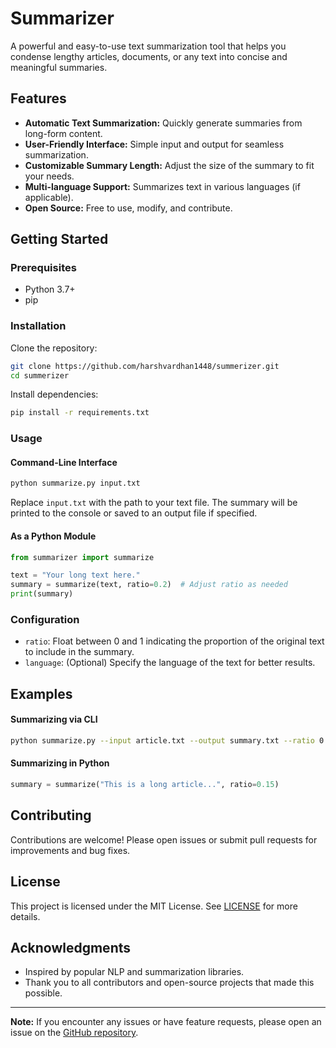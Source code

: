 # Summarizer

A powerful and easy-to-use text summarization tool that helps you condense lengthy articles, documents, or any text into concise and meaningful summaries.

## Features

- **Automatic Text Summarization:** Quickly generate summaries from long-form content.
- **User-Friendly Interface:** Simple input and output for seamless summarization.
- **Customizable Summary Length:** Adjust the size of the summary to fit your needs.
- **Multi-language Support:** Summarizes text in various languages (if applicable).
- **Open Source:** Free to use, modify, and contribute.

## Getting Started

### Prerequisites

- Python 3.7+
- pip

### Installation

Clone the repository:

```bash
git clone https://github.com/harshvardhan1448/summerizer.git
cd summerizer
```

Install dependencies:

```bash
pip install -r requirements.txt
```

### Usage

#### Command-Line Interface

```bash
python summarize.py input.txt
```

Replace `input.txt` with the path to your text file. The summary will be printed to the console or saved to an output file if specified.

#### As a Python Module

```python
from summarizer import summarize

text = "Your long text here."
summary = summarize(text, ratio=0.2)  # Adjust ratio as needed
print(summary)
```

### Configuration

- `ratio`: Float between 0 and 1 indicating the proportion of the original text to include in the summary.
- `language`: (Optional) Specify the language of the text for better results.

## Examples

#### Summarizing via CLI

```bash
python summarize.py --input article.txt --output summary.txt --ratio 0.2
```

#### Summarizing in Python

```python
summary = summarize("This is a long article...", ratio=0.15)
```

## Contributing

Contributions are welcome! Please open issues or submit pull requests for improvements and bug fixes.

## License

This project is licensed under the MIT License. See [LICENSE](LICENSE) for more details.

## Acknowledgments

- Inspired by popular NLP and summarization libraries.
- Thank you to all contributors and open-source projects that made this possible.

---
**Note:** If you encounter any issues or have feature requests, please open an issue on the [GitHub repository](https://github.com/harshvardhan1448/summerizer/issues).
